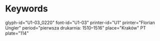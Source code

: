 # Keywords
glyph-id="U1-03_0220"
font-id="U1-03"
printer-id="U1"
printer="Florian Ungler"
period="pierwsza drukarnia: 1510–1516"
place="Kraków"
PT plate="114"
